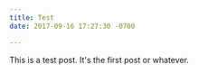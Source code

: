 ```yaml
---
title: Test
date: 2017-09-16 17:27:30 -0700

---
```



This is a test post. It's the first post or whatever.